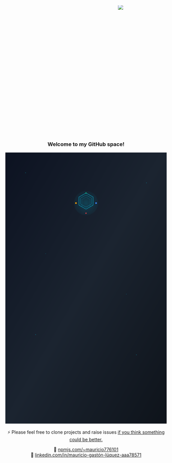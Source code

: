 <div align="center" style="height: 400px; width: 800px; margin: 0 auto; overflow: hidden; position: relative;">
  <img
    src="https://static.wikia.nocookie.net/matrix/images/f/f8/Room_101_Computers.png/revision/latest?cb=20130301014821"
    style="width: 120%; margin-top: -100px; margin-left: -10%;"
  />
</div>


<h3 align="center">Welcome to my GitHub space!</h3>
<div align="center">

  ![](./mauro.svg)

⚡ Please feel free to clone projects and raise issues [if you think something could be better.](https://github.com/HX-mluquez)

🔗 [npmjs.com/~mauricio776101](https://npmjs.com/~mauricio776101)  
🔗 [linkedin.com/in/mauricio-gastón-lúquez-aaa78571](https://www.linkedin.com/in/mauricio-gast%C3%B3n-l%C3%BAquez-aaa78571)
</div>
